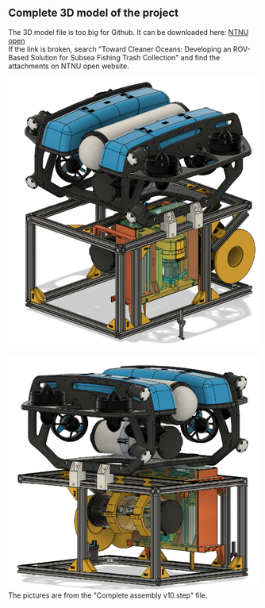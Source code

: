 ## Complete 3D model of the project

The 3D model file is too big for Github. It can be downloaded here: [NTNU open](URL)  
If the link is broken, search "Toward Cleaner Oceans: Developing an ROV-Based Solution for Subsea Fishing Trash Collection" and find the attachments on NTNU open website.


![Picture of the model](Complete_assembly1.png)

![Picture of the model from another angle](Complete_assembly2.png)
The pictures are from the "Complete assembly v10.step" file.